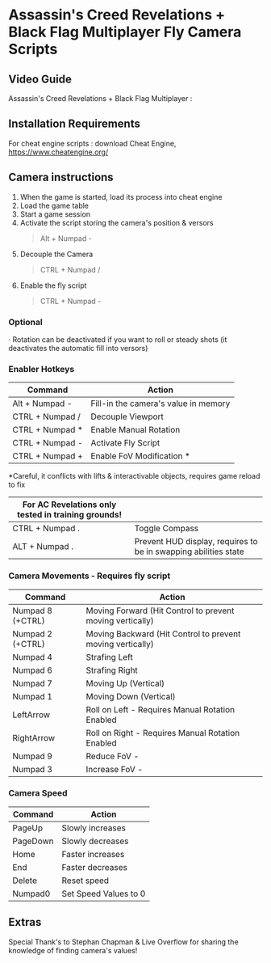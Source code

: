 # Assassin's Creed Revelations + Black Flag Multiplayer Fly Camera Scripts

## Video Guide 
Assassin's Creed Revelations + Black Flag Multiplayer :

## Installation Requirements

For cheat engine scripts : download Cheat Engine, https://www.cheatengine.org/

## Camera instructions

1. When the game is started, load its process into cheat engine
2. Load the game table
3. Start a game session
3. Activate the script storing the camera's position & versors
    > Alt + Numpad - 
4. Decouple the Camera
    > CTRL + Numpad /
5. Enable the fly script
    > CTRL + Numpad -

### Optional
· Rotation can be deactivated if you want to roll or steady shots (it deactivates the automatic fill into versors)

### Enabler Hotkeys
|Command|Action|
| --- | --- |
|Alt + Numpad - | Fill-in the camera's value in memory |
|CTRL + Numpad / | Decouple Viewport |
|CTRL + Numpad * | Enable Manual Rotation |
|CTRL + Numpad - | Activate Fly Script |
|CTRL + Numpad + | Enable FoV Modification * |

*Careful, it conflicts with lifts & interactivable objects, requires game reload to fix

|For AC Revelations only tested in training grounds!| |
| --- | --- |
|CTRL + Numpad . | Toggle Compass |
|ALT + Numpad . | Prevent HUD display, requires to be in swapping abilities state |



### Camera Movements - Requires fly script

|Command|Action|
| --- | --- |
|Numpad 8 (+CTRL)| Moving Forward (Hit Control to prevent moving vertically)|
|Numpad 2 (+CTRL)| Moving Backward (Hit Control to prevent moving vertically)|
|Numpad 4 | Strafing Left |
|Numpad 6 | Strafing Right |
|Numpad 7 | Moving Up (Vertical)|
|Numpad 1 | Moving Down (Vertical)|
|LeftArrow | Roll on Left - Requires Manual Rotation Enabled|
|RightArrow | Roll on Right - Requires Manual Rotation Enabled|
|Numpad 9 | Reduce FoV -  |
|Numpad 3 | Increase FoV -  |

### Camera Speed

|Command|Action|
| --- | --- |
|PageUp | Slowly increases| 
|PageDown | Slowly decreases|
|Home | Faster increases|
|End | Faster decreases|
|Delete | Reset speed|
|Numpad0 | Set Speed Values to 0|

## Extras

Special Thank's to Stephan Chapman & Live Overflow for sharing the knowledge of finding camera's values!


